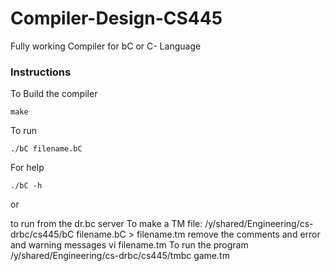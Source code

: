 # Compiler-Design-CS445
Fully working Compiler for bC or C- Language  
### Instructions
To Build the compiler
```console
make
```
 To run
 ```console
./bC filename.bC
```
 For help
```console
./bC -h
```
or 

to run from the dr.bc server
To make a TM file:
/y/shared/Engineering/cs-drbc/cs445/bC filename.bC > filename.tm
remove the comments and error and warning messages
vi filename.tm 
To run the program
/y/shared/Engineering/cs-drbc/cs445/tmbc game.tm

